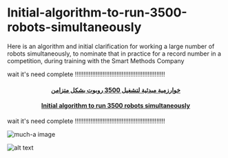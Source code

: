 # Initial-algorithm-to-run-3500-robots-simultaneously
Here is an algorithm and initial clarification for working a large number of robots simultaneously, to nominate that in practice for a record number in a competition, during training with the Smart Methods Company

wait it's need complete !!!!!!!!!!!!!!!!!!!!!!!!!!!!!!!!!!!!!!!!!!!!!!!!!!!!

#### <p align="center"> [خوارزمية مبدئية لتشغيل 3500 روبوت بشكل متزامن](https://github.com/MohammadYAmmar/Initial-algorithm-to-run-3500-robots-simultaneously/blob/master/%D8%AE%D9%88%D8%A7%D8%B1%D8%B2%D9%85%D9%8A%D8%A9%20%D9%85%D8%A8%D8%AF%D8%A6%D9%8A%D8%A9%20%D9%84%D8%AA%D8%B4%D8%BA%D9%8A%D9%84%203500%20%D8%B1%D9%88%D8%A8%D9%88%D8%AA%20%D8%A8%D8%B4%D9%83%D9%84%20%D9%85%D8%AA%D8%B2%D8%A7%D9%85%D9%86.pdf)
</p>

#### <p align="center"> [Initial algorithm to run 3500 robots simultaneously](https://github.com/MohammadYAmmar/Initial-algorithm-to-run-3500-robots-simultaneously/blob/master/Initial%20algorithm%20to%20run%203500%20robots%20simultaneously.pdf)
</p>

wait it's need complete !!!!!!!!!!!!!!!!!!!!!!!!!!!!!!!!!!!!!!!!!!!!!!!!!!!!

![much-a image]() 


![alt text](  "interface")
